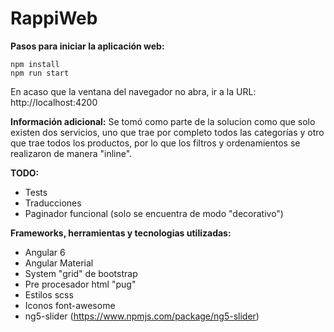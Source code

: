 # RappiWeb

**Pasos para iniciar la aplicación web:**

```
npm install
npm run start
```

En acaso que la ventana del navegador no abra, ir a la URL: http://localhost:4200


**Información adicional:**
Se tomó como parte de la solucion como que solo existen dos servicios, uno que trae por 
completo todos las categorías y otro que trae todos los productos, por lo que los filtros
y ordenamientos se realizaron de manera "inline".


**TODO:**
- Tests
- Traducciones
- Paginador funcional (solo se encuentra de modo "decorativo")


**Frameworks, herramientas y tecnologias utilizadas:**
- Angular 6
- Angular Material
- System "grid" de bootstrap
- Pre procesador html "pug"
- Estilos scss
- Iconos font-awesome
- ng5-slider (https://www.npmjs.com/package/ng5-slider)
